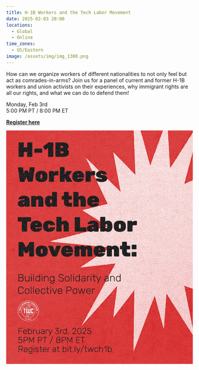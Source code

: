 ```yaml
---
title: H-1B Workers and the Tech Labor Movement
date: 2025-02-03 20:00
locations:
  - Global
  - Online
time_zones:
  - US/Eastern
image: /assets/img/img_1300.png
---
```

How can we organize workers of different nationalities to not only feel but act as comrades-in-arms? Join us for a panel of current and former H-1B workers and union activists on their experiences, why immigrant rights are all our rights, and what we can do to defend them!

Monday, Feb 3rd\
5:00 PM PT / 8:00 PM ET

**[Register here](https://bit.ly/twch1b)**



![](/assets/img/h1b-workers.jpg)
